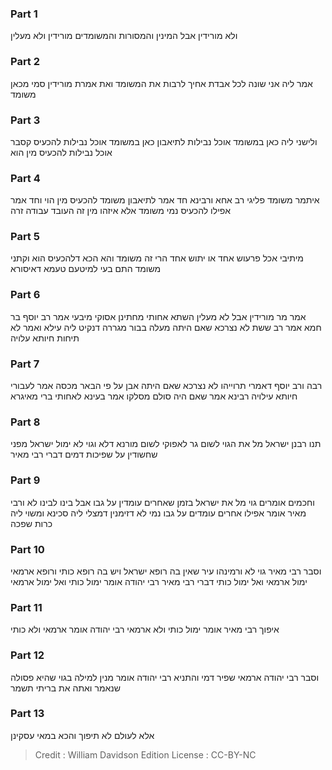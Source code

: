 
### Part 1
ולא מורידין אבל המינין והמסורות והמשומדים מורידין ולא מעלין

### Part 2
אמר ליה אני שונה לכל אבדת אחיך לרבות את המשומד ואת אמרת מורידין סמי מכאן משומד

### Part 3
ולישני ליה כאן במשומד אוכל נבילות לתיאבון כאן במשומד אוכל נבילות להכעיס קסבר אוכל נבילות להכעיס מין הוא

### Part 4
איתמר משומד פליגי רב אחא ורבינא חד אמר לתיאבון משומד להכעיס מין הוי וחד אמר אפילו להכעיס נמי משומד אלא איזהו מין זה העובד עבודה זרה

### Part 5
מיתיבי אכל פרעוש אחד או יתוש אחד הרי זה משומד והא הכא דלהכעיס הוא וקתני משומד התם בעי למיטעם טעמא דאיסורא

### Part 6
אמר מר מורידין אבל לא מעלין השתא אחותי מחתינן אסוקי מיבעי אמר רב יוסף בר חמא אמר רב ששת לא נצרכא שאם היתה מעלה בבור מגררה דנקיט ליה עילא ואמר לא תיחות חיותא עלויה

### Part 7
רבה ורב יוסף דאמרי תרוייהו לא נצרכא שאם היתה אבן על פי הבאר מכסה אמר לעבורי חיותא עילויה רבינא אמר שאם היה סולם מסלקו אמר בעינא לאחותי ברי מאיגרא

### Part 8
תנו רבנן ישראל מל את הגוי לשום גר לאפוקי לשום מורנא דלא וגוי לא ימול ישראל מפני שחשודין על שפיכות דמים דברי רבי מאיר

### Part 9
וחכמים אומרים גוי מל את ישראל בזמן שאחרים עומדין על גבו אבל בינו לבינו לא ורבי מאיר אומר אפילו אחרים עומדים על גבו נמי לא דזימנין דמצלי ליה סכינא ומשוי ליה כרות שפכה

### Part 10
וסבר רבי מאיר גוי לא ורמינהו עיר שאין בה רופא ישראל ויש בה רופא כותי ורופא ארמאי ימול ארמאי ואל ימול כותי דברי רבי מאיר רבי יהודה אומר ימול כותי ואל ימול ארמאי

### Part 11
איפוך רבי מאיר אומר ימול כותי ולא ארמאי רבי יהודה אומר ארמאי ולא כותי

### Part 12
וסבר רבי יהודה ארמאי שפיר דמי והתניא רבי יהודה אומר מנין למילה בגוי שהיא פסולה שנאמר ואתה את בריתי תשמר

### Part 13
אלא לעולם לא תיפוך והכא במאי עסקינן

>Credit : William Davidson Edition
>License : CC-BY-NC